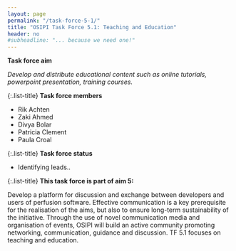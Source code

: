 ```yaml
---
layout: page
permalink: "/task-force-5-1/"
title: "OSIPI Task Force 5.1: Teaching and Education"
header: no
#subheadline: "... because we need one!"
---
```


**Task force aim**

*Develop and distribute educational content such as online tutorials, powerpoint presentation, training courses.*

{:.list-title}
**Task force members**

- Rik Achten
- Zaki Ahmed
- Divya Bolar
- Patricia Clement
- Paula Croal

{:.list-title}
**Task force status**  

- Identifying leads..

{:.list-title}
**This task force is part of aim 5:**  

Develop a platform for discussion and exchange between developers and users of perfusion software. Effective communication is a key prerequisite for the realisation of the aims, but also to ensure long-term sustainability of the initiative. Through the use of novel communication media and organisation of events, OSIPI will build an active community promoting networking, communication, guidance and discussion. TF 5.1 focuses on teaching and education.